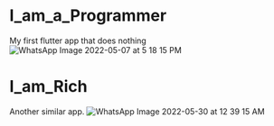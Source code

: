 # I_am_a_Programmer
My first flutter app that does nothing
![WhatsApp Image 2022-05-07 at 5 18 15 PM](https://user-images.githubusercontent.com/75358720/167253085-e3c7fda8-a7e0-4e0b-b939-f84cb77f4d82.jpeg)

# I_am_Rich
Another similar app.
![WhatsApp Image 2022-05-30 at 12 39 15 AM](https://user-images.githubusercontent.com/75358720/170887530-803d99c0-2108-4e62-8e0b-ec1c0e442c22.jpeg)
